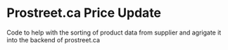 # Prostreet.ca Price Update
Code to help with the sorting of product data from supplier and agrigate it into the backend of prostreet.ca
